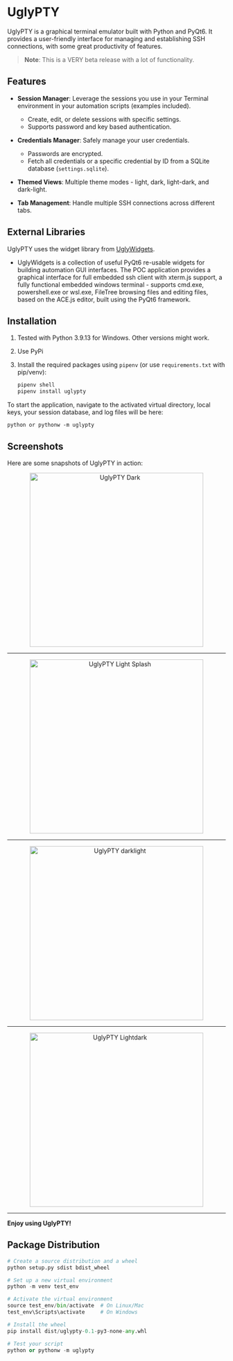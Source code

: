 # UglyPTY

UglyPTY is a graphical terminal emulator built with Python and PyQt6. It provides a user-friendly interface for managing and establishing SSH connections, with some great productivity of features. 

> **Note**: This is a VERY beta release with a lot of functionality.

## Features

- **Session Manager**: Leverage the sessions you use in your Terminal environment in your automation scripts (examples included).
  - Create, edit, or delete sessions with specific settings.
  - Supports password and key based authentication.
  
- **Credentials Manager**: Safely manage your user credentials.
  - Passwords are encrypted.
  - Fetch all credentials or a specific credential by ID from a SQLite database (`settings.sqlite`).
  
- **Themed Views**: Multiple theme modes - light, dark, light-dark, and dark-light.
  
- **Tab Management**: Handle multiple SSH connections across different tabs.

## External Libraries

UglyPTY uses the widget library from [UglyWidgets](https://github.com/scottpeterman/UglyWidgets).
- UglyWidgets is a collection of useful PyQt6 re-usable widgets for building automation GUI interfaces. The POC application provides a graphical interface for full embedded ssh client with xterm.js support, a fully functional embedded windows terminal - supports cmd.exe, powershell.exe or wsl.exe, FileTree browsing files and editing files, based on the ACE.js editor, built using the PyQt6 framework.

## Installation

1. Tested with Python 3.9.13 for Windows. Other versions might work.
2. Use PyPi
3. Install the required packages using `pipenv` (or use `requirements.txt` with pip/venv):

    ```bash
    pipenv shell
    pipenv install uglypty
    ```

To start the application, navigate to the activated virtual directory, local keys, your session database, and log files will be here:

    python or pythonw -m uglypty

## Screenshots

Here are some snapshots of UglyPTY in action:

<div align="center">
  <img src="screen_shots\uglydark.PNG" alt="UglyPTY Dark" width="400px">
  <hr><img src="screen_shots\uglylight.png" alt="UglyPTY Light Splash" width="400px">
  <hr><img src="screen_shots\darklight.png" alt="UglyPTY darklight" width="400px">
  <hr><img src="screen_shots\lightdark.png" alt="UglyPTY Lightdark" width="400px">
</div>

---

**Enjoy using UglyPTY!**


## Package Distribution

```python
# Create a source distribution and a wheel
python setup.py sdist bdist_wheel

# Set up a new virtual environment
python -m venv test_env

# Activate the virtual environment
source test_env/bin/activate  # On Linux/Mac
test_env\Scripts\activate     # On Windows

# Install the wheel
pip install dist/uglypty-0.1-py3-none-any.whl

# Test your script
python or pythonw -m uglypty
